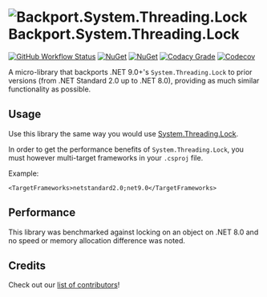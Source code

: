 # ![Backport.System.Threading.Lock](https://raw.githubusercontent.com/MarkCiliaVincenti/Backport.System.Threading.Lock/master/logo32.png) Backport.System.Threading.Lock
[![GitHub Workflow Status](https://img.shields.io/github/actions/workflow/status/MarkCiliaVincenti/Backport.System.Threading.Lock/dotnet.yml?branch=master&logo=github&style=flat)](https://actions-badge.atrox.dev/MarkCiliaVincenti/Backport.System.Threading.Lock/goto?ref=master) [![NuGet](https://img.shields.io/nuget/v/Backport.System.Threading.Lock?label=NuGet&logo=nuget&style=flat)](https://www.nuget.org/packages/Backport.System.Threading.Lock) [![NuGet](https://img.shields.io/nuget/dt/Backport.System.Threading.Lock?logo=nuget&style=flat)](https://www.nuget.org/packages/Backport.System.Threading.Lock) [![Codacy Grade](https://img.shields.io/codacy/grade/46617e1e645948ce9799026c84b7f1e1?style=flat)](https://app.codacy.com/gh/MarkCiliaVincenti/Backport.System.Threading.Lock/dashboard) [![Codecov](https://img.shields.io/codecov/c/github/MarkCiliaVincenti/Backport.System.Threading.Lock?label=coverage&logo=codecov&style=flat)](https://app.codecov.io/gh/MarkCiliaVincenti/Backport.System.Threading.Lock)

A micro-library that backports .NET 9.0+'s `System.Threading.Lock` to prior versions (from .NET Standard 2.0 up to .NET 8.0), providing as much similar functionality as possible.

## Usage
Use this library the same way you would use [System.Threading.Lock](https://learn.microsoft.com/en-us/dotnet/api/system.threading.lock?view=net-9.0).

In order to get the performance benefits of `System.Threading.Lock`, you must however multi-target frameworks in your `.csproj` file.

Example:
```
<TargetFrameworks>netstandard2.0;net9.0</TargetFrameworks>
```

## Performance
This library was benchmarked against locking on an object on .NET 8.0 and no speed or memory allocation difference was noted.

## Credits
Check out our [list of contributors](https://github.com/MarkCiliaVincenti/Backport.System.Threading.Lock/blob/master/CONTRIBUTORS.md)!
